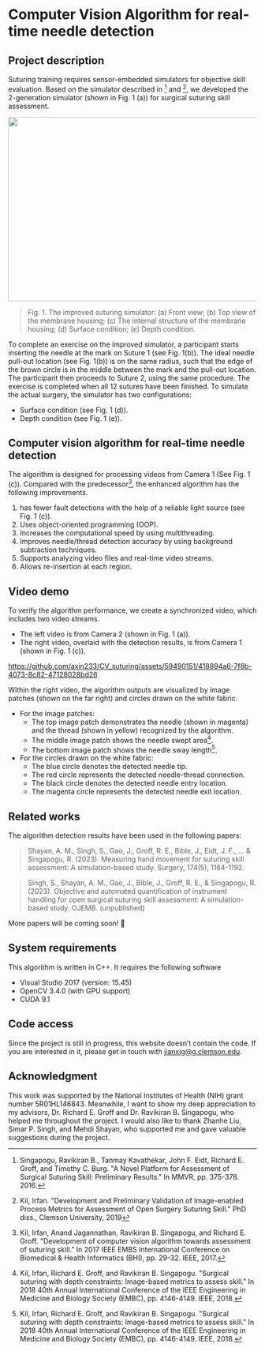 # Computer Vision Algorithm for real-time needle detection
## Project description
Suturing training requires sensor-embedded simulators for objective skill evaluation. Based on the simulator described in [^first_paper] and [^dissertation], we developed the 2-generation simulator (shown in Fig. 1 (a)) for surgical suturing skill assessment. 

<!--
![images(modified)](https://user-images.githubusercontent.com/59490151/188658567-7e6c8b6e-1a1d-4193-a881-6af3391c2493.png)
-->

<!--
![simulator_v1](https://github.com/axin233/CV_suturing/assets/59490151/b7791806-e726-49d3-9a31-88ad06ca79e3)
-->

<p align="center">
  <img width="661" height="373" src="https://github.com/axin233/CV_suturing/assets/59490151/b7791806-e726-49d3-9a31-88ad06ca79e3">
</p>

> Fig. 1. The improved suturing simulator: (a) Front view; (b) Top view of the membrane housing; (c) The internal structure of the membrane housing; (d) Surface condition; (e) Depth condition.

To complete an exercise on the improved simulator, a participant starts inserting the needle at the mark on Suture 1 (see Fig. 1(b)). The ideal needle pull-out location (see Fig. 1(b)) is on the same radius, such that the edge of the brown circle is in the middle between the mark and the pull-out location. The participant then proceeds to Suture 2, using the same procedure. The exercise is completed when all 12 sutures have been finished. To simulate the actual surgery, the simulator has two configurations: 
- Surface condition (see Fig. 1 (d)).
- Depth condition (see Fig. 1 (e)).

## Computer vision algorithm for real-time needle detection
The algorithm is designed for processing videos from Camera 1 (See Fig. 1 (c)). Compared with the predecessor[^2017paper], the enhanced algorithm has the following improvements.
1. has fewer fault detections with the help of a reliable light source (see Fig. 1 (c)).
2. Uses object-oriented programming (OOP).
3. Increases the computational speed by using multithreading.
4. Improves needle/thread detection accuracy by using background subtraction techniques.
5. Supports analyzing video files and real-time video streams.
6. Allows re-insertion at each region.

[^first_paper]:
    Singapogu, Ravikiran B., Tanmay Kavathekar, John F. Eidt, Richard E. Groff, and Timothy C. Burg. "A Novel Platform for Assessment of Surgical Suturing Skill: Preliminary Results." In MMVR, pp. 375-378. 2016.

[^dissertation]:
    Kil, Irfan. "Development and Preliminary Validation of Image-enabled Process Metrics for Assessment of Open Surgery Suturing Skill." PhD diss., Clemson University, 2019

[^2017paper]:
    Kil, Irfan, Anand Jagannathan, Ravikiran B. Singapogu, and Richard E. Groff. "Development of computer vision algorithm towards assessment of suturing skill." In 2017 IEEE EMBS International Conference on Biomedical & Health Informatics (BHI), pp. 29-32. IEEE, 2017.

## Video demo
To verify the algorithm performance, we create a synchronized video, which includes two video streams.
- The left video is from Camera 2 (shown in Fig. 1 (a)).
- The right video, overlaid with the detection results, is from Camera 1 (shown in Fig. 1 (c)).

https://github.com/axin233/CV_suturing/assets/59490151/418894a6-7f8b-4073-8c82-47128028bd26

Within the right video, the algorithm outputs are visualized by image patches (shown on the far right) and circles drawn on the white fabric. 
- For the image patches:
  - The top image patch demonstrates the needle (shown in magenta) and the thread (shown in yellow) recognized by the algorithm. 
  - The middle image patch shows the needle swept area[^2018paper].
  - The bottom image patch shows the needle sway length[^2018paper].
- For the circles drawn on the white fabric:
  - The blue circle denotes the detected needle tip.
  - The red circle represents the detected needle-thread connection.
  - The black circle denotes the detected needle entry location.
  - The magenta circle represents the detected needle exit location.

[^2018paper]:
    Kil, Irfan, Richard E. Groff, and Ravikiran B. Singapogu. "Surgical suturing with depth constraints: Image-based metrics to assess skill." In 2018 40th Annual International Conference of the IEEE Engineering in Medicine and Biology Society (EMBC), pp. 4146-4149. IEEE, 2018.

## Related works
The algorithm detection results have been used in the following papers:
> Shayan, A. M., Singh, S., Gao, J., Groff, R. E., Bible, J., Eidt, J. F., ... & Singapogu, R. (2023). Measuring hand movement for suturing skill assessment: A simulation-based study. Surgery, 174(5), 1184-1192.

> Singh, S., Shayan, A. M., Gao, J., Bible, J., Groff, R. E., & Singapogu, R. (2023). Objective and automated quantification of instrument handling for open surgical suturing skill assessment: A simulation-based study. OJEMB. (unpublished)

More papers will be coming soon! :hugs:

## System requirements
This algorithm is written in C++. It requires the following software
- Visual Studio 2017 (version: 15.45)
- OpenCV 3.4.0 (with GPU support)
- CUDA 9.1

## Code access
Since the project is still in progress, this website doesn’t contain the code. If you are interested in it, please get in touch with jianxig@g.clemson.edu.

## Acknowledgment
This work was supported by the National Institutes of Health (NIH) grant number 5R01HL146843. Meanwhile, I want to show my deep appreciation to my advisors, Dr. Richard E. Groff and Dr. Ravikiran B. Singapogu, who helped me throughout the project. I would also like to thank Zhanhe Liu, Simar P. Singh, and Mehdi Shayan, who supported me and gave valuable suggestions during the project.

